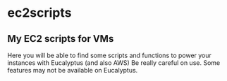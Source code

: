 ec2scripts
==========

My EC2 scripts for VMs
----------------------

Here you will be able to find some scripts and functions to power your instances with Eucalyptus (and also AWS)
Be really careful on use. Some features may not be available on Eucalyptus.
